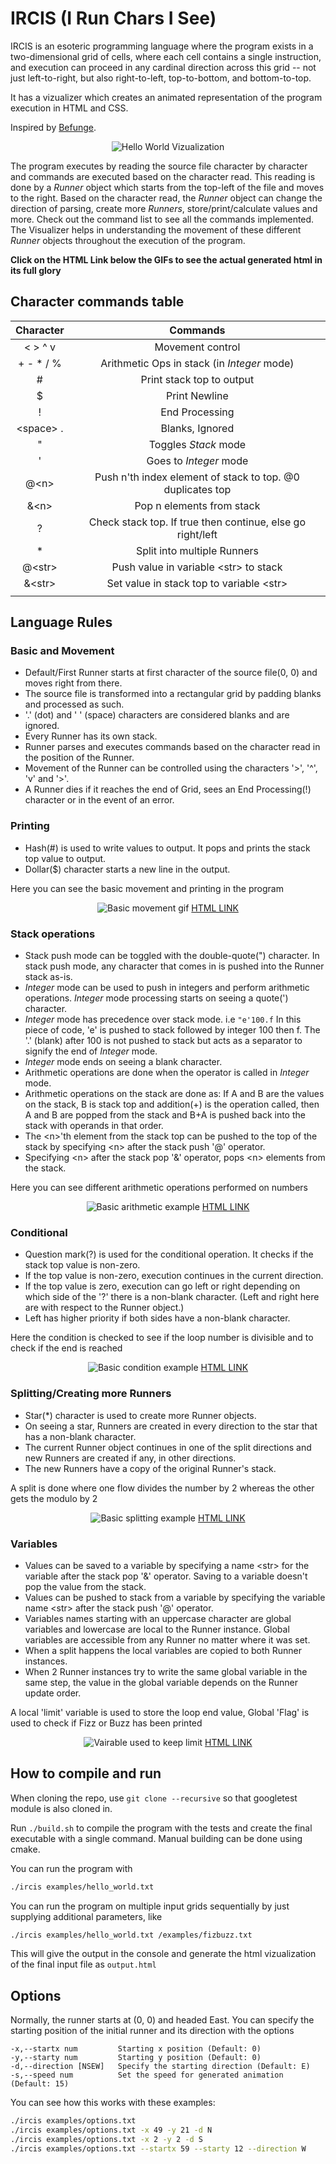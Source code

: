 # IRCIS (I Run Chars I See)

IRCIS is an esoteric programming language where the program exists in a two-dimensional grid of cells, where each cell contains a single instruction, and execution can proceed in any cardinal direction across this grid -- not just left-to-right, but also right-to-left, top-to-bottom, and bottom-to-top.

It has a vizualizer which creates an animated representation of the program execution in HTML and CSS.

Inspired by [Befunge](https://en.wikipedia.org/wiki/Befunge).

<p align="center">
	<img src="./screencaps/hello_world_banner.gif" alt="Hello World Vizualization">
</p>

The program executes by reading the source file character by character and commands are executed based on the character read.
This reading is done by a *Runner* object which starts from the top-left of the file and moves to the right.
Based on the character read, the *Runner* object can change the direction of parsing, create more *Runners*, store/print/calculate values and more.
Check out the command list to see all the commands implemented.
The Visualizer helps in understanding the movement of these different *Runner* objects throughout the execution of the program.

**Click on the HTML Link below the GIFs to see the actual generated html in its full glory**

## Character commands table

| Character   | Commands                                                   |
|:-----------:|:----------------------------------------------------------:|
| < > ^ v     | Movement control                                           |
| + - * / %   | Arithmetic Ops in stack (in *Integer* mode)                |
| #           | Print stack top to output                                  |
| $           | Print Newline                                              |
| !           | End Processing                                             |
| \<space\> . | Blanks, Ignored                                            |
| "           | Toggles *Stack* mode                                       |
| '           | Goes to *Integer* mode                                     |
| @\<n\>       | Push n'th index element of stack to top. @0 duplicates top |
| &\<n\>       | Pop n elements from stack                                  |
| ?           | Check stack top. If true then continue, else go right/left |
| *           | Split into multiple Runners                                |
| @\<str\>    | Push value in variable \<str\> to stack                     |
| &\<str\>    | Set value in stack top to variable \<str\>                  |
|             |                                                            |


## Language Rules

### Basic and Movement
- Default/First Runner starts at first character of the source file(0, 0) and moves right from there.
- The source file is transformed into a rectangular grid by padding blanks and processed as such.
- '.' (dot) and ' ' (space) characters are considered blanks and are ignored.
- Every Runner has its own stack.
- Runner parses and executes commands based on the character read in the position of the Runner.
- Movement of the Runner can be controlled using the characters '>', '^', 'v' and '>'.
- A Runner dies if it reaches the end of Grid, sees an End Processing(!) character or in the event of an error.

### Printing
- Hash(#) is used to write values to output. It pops and prints the stack top value to output.
- Dollar(\$) character starts a new line in the output.

Here you can see the basic movement and printing in the program

<p align="center">
	<img src="https://github.com/batman-nair/IRCIS/blob/master/screencaps/hello_world.gif" alt="Basic movement gif">
	<a href="https://batman-nair.github.io/IRCIS/samples/hello_world.html" target="_blank"> HTML LINK </a>
</p>

### Stack operations
- Stack push mode can be toggled with the double-quote(") character. In stack push mode, any character that comes in is pushed into the Runner stack as-is.
- *Integer* mode can be used to push in integers and perform arithmetic operations. *Integer* mode processing starts on seeing a quote(') character.
- *Integer* mode has precedence over stack mode.
  i.e `"e'100.f` In this piece of code, 'e' is pushed to stack followed by integer 100 then f. The '.' (blank) after 100 is not pushed to stack but acts as a separator to signify the end of *Integer* mode.
- *Integer* mode ends on seeing a blank character.
- Arithmetic operations are done when the operator is called in *Integer* mode.
- Arithmetic operations on the stack are done as:
  If A and B are the values on the stack, B is stack top and addition(+) is the operation called, then A and B are popped from the stack and B+A is pushed back into the stack with operands in that order.
- The \<n\>'th element from the stack top can be pushed to the top of the stack by specifying \<n\> after the stack push '@' operator.
- Specifying \<n\> after the stack pop '&' operator, pops \<n\> elements from the stack.

Here you can see different arithmetic operations performed on numbers
<p align="center">
	<img src="https://github.com/batman-nair/IRCIS/blob/master/screencaps/calc.gif" alt="Basic arithmetic example">
	<a href="https://batman-nair.github.io/IRCIS/samples/calc.html" target="_blank"> HTML LINK </a>
</p>

### Conditional
- Question mark(?) is used for the conditional operation. It checks if the stack top value is non-zero.
- If the top value is non-zero, execution continues in the current direction.
- If the top value is zero, execution can go left or right depending on which side of the '?' there is a non-blank character. (Left and right here are with respect to the Runner object.)
- Left has higher priority if both sides have a non-blank character.

Here the condition is checked to see if the loop number is divisible and to check if the end is reached
<p align="center">
	<img src="https://github.com/batman-nair/IRCIS/blob/master/screencaps/factors.gif" alt="Basic condition example">
	<a href="https://batman-nair.github.io/IRCIS/samples/factors.html" target="_blank"> HTML LINK </a>
</p>

### Splitting/Creating more Runners
- Star(\*) character is used to create more Runner objects.
- On seeing a star, Runners are created in every direction to the star that has a non-blank character.
- The current Runner object continues in one of the split directions and new Runners are created if any, in other directions.
- The new Runners have a copy of the original Runner's stack.

A split is done where one flow divides the number by 2 whereas the other gets the modulo by 2
<p align="center">
	<img src="https://github.com/batman-nair/IRCIS/blob/master/screencaps/num_to_binary_rev.gif" alt="Basic splitting example">
	<a href="https://batman-nair.github.io/IRCIS/samples/num_to_binary_rev.html" target="_blank"> HTML LINK </a>
</p>

### Variables
- Values can be saved to a variable by specifying a name \<str\> for the variable after the stack pop '&' operator. Saving to a variable doesn't pop the value from the stack.
- Values can be pushed to stack from a variable by specifying the variable name \<str\> after the stack push '@' operator.
- Variables names starting with an uppercase character are global variables and lowercase are local to the Runner instance. Global variables are accessible from any Runner no matter where it was set.
- When a split happens the local variables are copied to both Runner instances.
- When 2 Runner instances try to write the same global variable in the same step, the value in the global variable depends on the Runner update order.

A local 'limit' variable is used to store the loop end value, Global 'Flag' is used to check if Fizz or Buzz has been printed
<p align="center">
	<img src="https://github.com/batman-nair/IRCIS/blob/master/screencaps/fizzbuzz.gif" alt="Vairable used to keep limit">
	<a href="https://batman-nair.github.io/IRCIS/samples/fizzbuzz.html" target="_blank"> HTML LINK </a>
</p>


## How to compile and run

When cloning the repo, use `git clone --recursive` so that googletest module is also cloned in.

Run `./build.sh` to compile the program with the tests and create the final executable with a single command. Manual building can be done using cmake.

You can run the program with
``` sh
./ircis examples/hello_world.txt
```

You can run the program on multiple input grids sequentially by just supplying additional parameters, like
``` sh
./ircis examples/hello_world.txt /examples/fizbuzz.txt
```

This will give the output in the console and generate the html vizualization of the final input file as `output.html`


## Options

Normally, the runner starts at (0, 0) and headed East. You can specify the starting position of the initial runner and its direction with the options
```
-x,--startx num         Starting x position (Default: 0)
-y,--starty num         Starting y position (Default: 0)
-d,--direction [NSEW]   Specify the starting direction (Default: E)
-s,--speed num          Set the speed for generated animation (Default: 15)
```

You can see how this works with these examples:
``` sh
./ircis examples/options.txt
./ircis examples/options.txt -x 49 -y 21 -d N
./ircis examples/options.txt -x 2 -y 2 -d S
./ircis examples/options.txt --startx 59 --starty 12 --direction W
```
